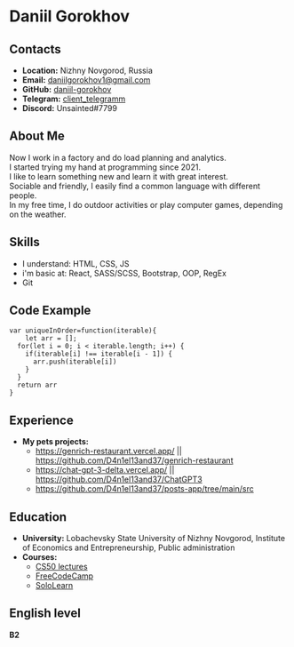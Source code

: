 # __Daniil Gorokhov__

## __Contacts__
- __Location:__ Nizhny Novgorod, Russia
- __Email:__ daniilgorokhov1@gmail.com
- __GitHub:__ [daniil-gorokhov](https://github.com/D4n1el13and37)
- __Telegram:__ [client_telegramm](https://t.me/client_telegramm)
- __Discord:__ Unsainted#7799

## __About Me__
Now I work in a factory and do load planning and analytics.\
I started trying my hand at programming since 2021.\
I like to learn something new and learn it with great interest.\
Sociable and friendly, I easily find a common language with different people.\
In my free time, I do outdoor activities or play computer games, depending on the weather.

## __Skills__
- I understand: HTML, CSS, JS
- i'm basic at: React, SASS/SCSS, Bootstrap, OOP, RegEx
- Git

## __Code Example__
```
var uniqueInOrder=function(iterable){
    let arr = [];
  for(let i = 0; i < iterable.length; i++) {
    if(iterable[i] !== iterable[i - 1]) {
      arr.push(iterable[i])
    }
  }
  return arr
}

```

## __Experience__
- __My pets  projects:__ 
  - https://genrich-restaurant.vercel.app/ || https://github.com/D4n1el13and37/genrich-restaurant
  - https://chat-gpt-3-delta.vercel.app/ || https://github.com/D4n1el13and37/ChatGPT3
  - https://github.com/D4n1el13and37/posts-app/tree/main/src

## __Education__ 
- __University:__ Lobachevsky State University of Nizhny Novgorod, Institute of Economics and Entrepreneurship, Public administration
- __Courses:__
  - [CS50 lectures](https://www.youtube.com/channel/UCcabW7890RKJzL968QWEykA)
  - [FreeCodeCamp](https://www.freecodecamp.org/D4n1el1337)
  - [SoloLearn](https://www.sololearn.com/profile/25089146)

## __English level__
__B2__ 
